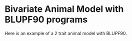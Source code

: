 # Bivariate Animal Model with BLUPF90 programs

Here is an example of a 2 trait animal model with BLUPF90. 
